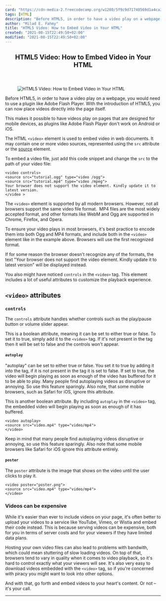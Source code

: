 ```yaml
---
card: "https://cdn-media-2.freecodecamp.org/w1280/5f9c9d71740569d1a4ca37cc.jpg"
tags: [HTML]
description: "Before HTML5, in order to have a video play on a webpage, you"
author: "Milad E. Fahmy"
title: "HTML5 Video: How to Embed Video in Your HTML"
created: "2021-08-15T22:49:50+02:00"
modified: "2021-08-15T22:49:50+02:00"
---
```

<div class="site-wrapper">
<main id="site-main" class="site-main outer">
<div class="inner">
<article class="post-full post tag-html tag-html5 tag-video ">
<header class="post-full-header">
<h1 class="post-full-title">HTML5 Video: How to Embed Video in Your HTML</h1>
</header>
<figure class="post-full-image">
<picture>
<source media="(max-width: 700px)" sizes="1px" srcset="data:image/gif;base64,R0lGODlhAQABAIAAAAAAAP///yH5BAEAAAAALAAAAAABAAEAAAIBRAA7 1w">
<source media="(min-width: 701px)" sizes="(max-width: 800px) 400px,
(max-width: 1170px) 700px,
1400px" srcset="https://cdn-media-2.freecodecamp.org/w1280/5f9c9d71740569d1a4ca37cc.jpg 300w,
https://cdn-media-2.freecodecamp.org/w1280/5f9c9d71740569d1a4ca37cc.jpg 600w,
https://cdn-media-2.freecodecamp.org/w1280/5f9c9d71740569d1a4ca37cc.jpg 1000w,
https://cdn-media-2.freecodecamp.org/w1280/5f9c9d71740569d1a4ca37cc.jpg 2000w">
<img onerror="this.style.display='none'" src="https://cdn-media-2.freecodecamp.org/w1280/5f9c9d71740569d1a4ca37cc.jpg" alt="HTML5 Video: How to Embed Video in Your HTML">
</picture>
</figure>
<section class="post-full-content">
<div class="post-content medium-migrated-article">
<p>Before HTML5, in order to have a video play on a webpage, you would need to use a plugin like Adobe Flash Player. With the introduction of HTML5, you can now place videos directly into the page itself.</p><p>This makes it possible to have videos play on pages that are designed for mobile devices, as plugins like Adobe Flash Player don't work on Android or iOS.</p><p>The HTML <code>&lt;video&gt;</code> element is used to embed video in web documents. It may contain one or more video sources, represented using the <code>src</code> attribute or the <a href="https://developer.mozilla.org/en-US/docs/Web/HTML/Element/source">source</a> element.</p><p>To embed a video file, just add this code snippet and change the <code>src</code> to the path of your video file:</p><pre><code class="language-html">&lt;video controls&gt;
&lt;source src="tutorial.ogg" type="video /ogg"&gt;
&lt;source src="tutorial.mp4" type="video /mpeg"&gt;
Your browser does not support the video element. Kindly update it to latest version.
&lt;/video &gt;</code></pre><p>The <code>&lt;video&gt;</code> element is supported by all modern browsers. However, not all browsers support the same video file format. &nbsp;MP4 files are the most widely accepted format, and other formats like WebM and Ogg are supported in Chrome, Firefox, and Opera.</p><p>To ensure your video plays in most browsers, it's best practice to encode them into both Ogg and MP4 formats, and include both in the <code>&lt;video&gt;</code> element like in the example above. Browsers will use the first recognized format.</p><p>If for some reason the browser doesn't recognize any of the formats, the text "Your browser does not support the video element. Kindly update it to latest version" will be displayed instead.</p><p>You also might have noticed <code>controls</code> in the <code>&lt;video&gt;</code> tag. This element includes a lot of useful attributes to customize the playback experience.</p><h2 id="video-attributes"><code>&lt;video&gt;</code> attributes</h2><h3 id="controls"><code>controls</code></h3><p>The <code>controls</code> attribute handles whether controls such as the play/pause button or volume slider appear. </p><p>This is a boolean attribute, meaning it can be set to either true or false. To set it to true, simply add it to the <code>&lt;video&gt;</code> tag. If it's not present in the tag then it will be set to false and the controls won't appear.</p><h4 id="autoplay"><code>autoplay</code></h4><p>"autoplay" can be set to either true or false. You set it to true by adding it into the tag, if it is not present in the tag it is set to false. If set to true, the video will begin playing as soon as enough of the video has buffered for it to be able to play. Many people find autoplaying videos as disruptive or annoying. So use this feature sparingly. Also note, that some mobile browsers, such as Safari for iOS, ignore this attribute.</p><p>This is another boolean attribute. By including <code>autoplay</code> in the <code>&lt;video&gt;</code> tag, the embedded video will begin playing as soon as enough of it has buffered.</p><pre><code class="language-html">&lt;video autoplay&gt;
&lt;source src="video.mp4" type="video/mp4"&gt;
&lt;/video&gt;
</code></pre><p>Keep in mind that many people find autoplaying videos disruptive or annoying, so use this feature sparingly. Also note that some mobile browsers like Safari for iOS ignore this attribute entirely.</p><h4 id="poster"><code>poster</code></h4><p>The <code>poster</code> attribute is the image that shows on the video until the user clicks to play it.</p><pre><code class="language-html">&lt;video poster="poster.png"&gt;
&lt;source src="video.mp4" type="video/mp4"&gt;
&lt;/video&gt;</code></pre><h3 id="videos-can-be-expensive">Videos can be expensive</h3><p>While it's easier than ever to include videos on your page, it's often better to upload your videos to a service like YouTube, Vimeo, or Wistia and embed their code instead. This is because serving videos can be expensive, both for you in terms of server costs and for your viewers if they have limited data plans.</p><p>Hosting your own video files can also lead to problems with bandwith, which could mean stuttering of slow loading videos. On top of that, browsers tend to vary in quality when it comes to video playback, so it's hard to control exactly what your viewers will see. It's also very easy to download videos embedded with the <code>&lt;video&gt;</code> tag, so if you're concerned with piracy you might want to look into other options.</p><p>And with that, go forth and embed videos to your heart's content. Or not – it's your call.</p>
</div>
<hr>
</section>
</article>
</div>
</main>
</div>
<!-- Google Tag Manager (noscript) -->
<!-- End Google Tag Manager (noscript) -->
